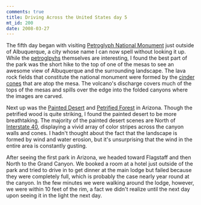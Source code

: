 ```yaml
--- 
comments: true
title: Driving Across the United States day 5
mt_id: 200
date: 2008-03-27
---
```

The fifth day began with visiting [Petroglyph National Monument](http://en.wikipedia.org/wiki/Petroglyph_National_Monument) just outside of Albuquerque, a city whose name I can now spell without looking it up.  While the [petroglpyhs](http://en.wikipedia.org/wiki/Petroglyph) themselves are interesting, I found the best part of the park was the short hike to the top of one of the mesas to see an awesome view of Albuquerque and the surrounding landscape.  The lava rock fields that constitute the national monument were formed by the [cinder cones](http://en.wikipedia.org/wiki/Cinder_cone) that are atop the mesa.  The volcano's discharge covers much of the tops of the mesas and spills over the edge into the folded canyons where the images are carved.

Next up was the [Painted Desert](http://en.wikipedia.org/wiki/Painted_Desert%2C_Arizona) and [Petrified Forest](http://en.wikipedia.org/wiki/Petrified_Forest_National_Park) in Arizona.  Though the petrified wood is quite striking, I found the painted desert to be more breathtaking.  The majority of the painted desert scenes are North of [Interstate 40](http://en.wikipedia.org/wiki/Interstate_40), displaying a vivid array of color stripes across the canyon walls and cones.  I hadn't thought about the fact that the landscape is formed by wind and water erosion, but it's unsurprising that the wind in the entire area is constantly gusting.

After seeing the first park in Arizona, we headed toward Flagstaff and then North to the Grand Canyon.  We booked a room at a hotel just outside of the park and tried to drive in to get dinner at the main lodge but failed because they were completely full, which is probably the case nearly year round at the canyon.  In the few minutes we were walking around the lodge, however, we were within 10 feet of the rim, a fact we didn't realize until the next day upon seeing it in the light the next day.

